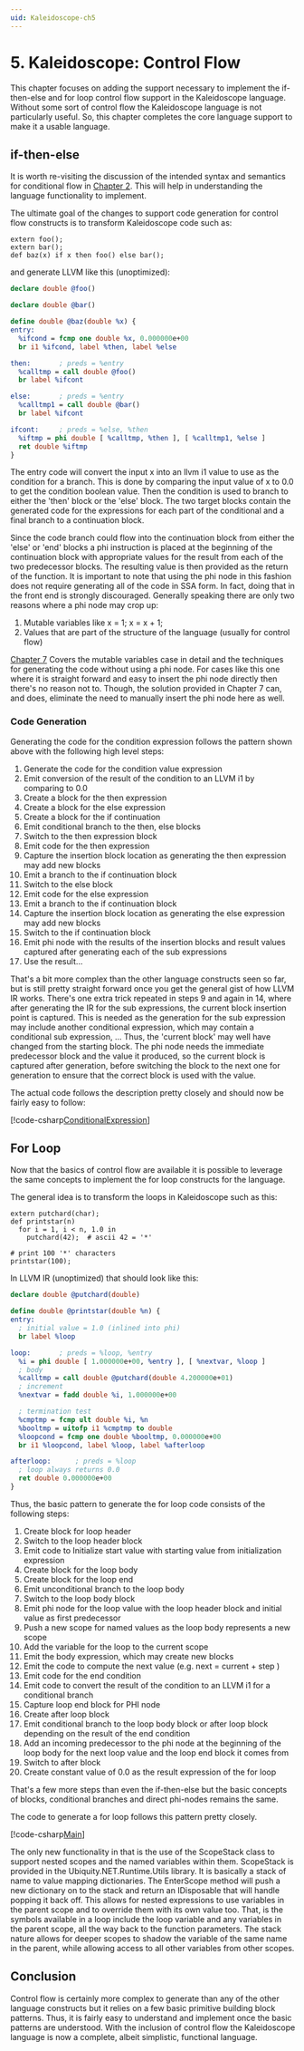 ```yaml
---
uid: Kaleidoscope-ch5
---
```


# 5. Kaleidoscope: Control Flow
This chapter focuses on adding the support necessary to implement the if-then-else and for loop control
flow support in the Kaleidoscope language. Without some sort of control flow the Kaleidoscope language
is not particularly useful. So, this chapter completes the core language support to make it a usable
language.

## if-then-else
It is worth re-visiting the discussion of the intended syntax and semantics for conditional flow in
[Chapter 2](xref:Kaleidoscope-ch2#conditionalexpression). This will help in understanding the language
functionality to implement.

The ultimate goal of the changes to support code generation for control flow constructs is to transform
Kaleidoscope code such as:

```Kaleidoscope
extern foo();
extern bar();
def baz(x) if x then foo() else bar();
```

and generate LLVM like this (unoptimized):
```llvm
declare double @foo()

declare double @bar()

define double @baz(double %x) {
entry:
  %ifcond = fcmp one double %x, 0.000000e+00
  br i1 %ifcond, label %then, label %else

then:       ; preds = %entry
  %calltmp = call double @foo()
  br label %ifcont

else:       ; preds = %entry
  %calltmp1 = call double @bar()
  br label %ifcont

ifcont:     ; preds = %else, %then
  %iftmp = phi double [ %calltmp, %then ], [ %calltmp1, %else ]
  ret double %iftmp
}
```

The entry code will convert the input x into an llvm i1 value to use as the condition for a branch. This
is done by comparing the input value of x to 0.0 to get the condition boolean value. Then the condition is
used to branch to either the 'then' block or the 'else' block. The two target blocks contain the generated
code for the expressions for each part of the conditional and a final branch to a continuation block.

Since the code branch could flow into the continuation block from either the 'else' or 'end' blocks a phi
instruction is placed at the beginning of the continuation block with appropriate values for the result
from each of the two predecessor blocks. The resulting value is then provided as the return of the function.
It is important to note that using the phi node in this fashion does not require generating all of the code
in SSA form. In fact, doing that in the front end is strongly discouraged. Generally speaking there are
only two reasons where a phi node may crop up:

 1. Mutable variables like x = 1; x = x + 1;
 2. Values that are part of the structure of the language (usually for control flow)

[Chapter 7](xref:Kaleidoscope-ch7) Covers the mutable variables case in detail and the techniques for
generating the code without using a phi node. For cases like this one where it is straight forward and easy
to insert the phi node directly then there's no reason not to. Though, the solution provided in Chapter 7 can,
and does, eliminate the need to manually insert the phi node here as well.

### Code Generation
Generating the code for the condition expression follows the pattern shown above with the following high
level steps:

1. Generate the code for the condition value expression
2. Emit conversion of the result of the condition to an LLVM i1 by comparing to 0.0
3. Create a block for the then expression
4. Create a block for the else expression
5. Create a block for the if continuation
6. Emit conditional branch to the then, else blocks
7. Switch to the then expression block
8. Emit code for the then expression
9. Capture the insertion block location as generating the then expression may add new blocks
10. Emit a branch to the if continuation block
11. Switch to the else block
12. Emit code for the else expression
13. Emit a branch to the if continuation block
14. Capture the insertion block location as generating the else expression may add new blocks
15. Switch to the if continuation block
16. Emit phi node with the results of the insertion blocks and result values captured after generating
each of the sub expressions
17. Use the result...

That's a bit more complex than the other language constructs seen so far, but is still pretty straight
forward once you get the general gist of how LLVM IR works. There's one extra trick repeated in steps 9
and again in 14, where after generating the IR for the sub expressions, the current block insertion point
is captured. This is needed as the generation for the sub expression may include another conditional
expression, which may contain a conditional sub expression, ... Thus, the 'current block' may well have
changed from the starting block. The phi node needs the immediate predecessor block and the value it
produced, so the current block is captured after generation, before switching the block to the next one
for generation to ensure that the correct block is used with the value.

The actual code follows the description pretty closely and should now be fairly easy to follow:

[!code-csharp[ConditionalExpression](CodeGenerator.cs#ConditionalExpression)]

## For Loop
Now that the basics of control flow are available it is possible to leverage the same concepts to
implement the for loop constructs for the language.

The general idea is to transform the loops in Kaleidoscope such as this:

```Kaleidoscope
extern putchard(char);
def printstar(n)
  for i = 1, i < n, 1.0 in
    putchard(42);  # ascii 42 = '*'

# print 100 '*' characters
printstar(100);
```

In LLVM IR (unoptimized) that should look like this:

```llvm
declare double @putchard(double)

define double @printstar(double %n) {
entry:
  ; initial value = 1.0 (inlined into phi)
  br label %loop

loop:       ; preds = %loop, %entry
  %i = phi double [ 1.000000e+00, %entry ], [ %nextvar, %loop ]
  ; body
  %calltmp = call double @putchard(double 4.200000e+01)
  ; increment
  %nextvar = fadd double %i, 1.000000e+00

  ; termination test
  %cmptmp = fcmp ult double %i, %n
  %booltmp = uitofp i1 %cmptmp to double
  %loopcond = fcmp one double %booltmp, 0.000000e+00
  br i1 %loopcond, label %loop, label %afterloop

afterloop:      ; preds = %loop
  ; loop always returns 0.0
  ret double 0.000000e+00
}
```

Thus, the basic pattern to generate the for loop code consists of the following steps:

1. Create block for loop header
2. Switch to the loop header block
2. Emit code to Initialize start value with starting value from initialization expression
4. Create block for the loop body
5. Create block for the loop end
3. Emit unconditional branch to the loop body
4. Switch to the loop body block
7. Emit phi node for the loop value with the loop header block and initial value as first predecessor
9. Push a new scope for named values as the loop body represents a new scope
10. Add the variable for the loop to the current scope
11. Emit the body expression, which may create new blocks
12. Emit the code to compute the next value (e.g. next = current + step )
13. Emit code for the end condition
14. Emit code to convert the result of the condition to an LLVM i1 for a conditional branch
15. Capture loop end block for PHI node
16. Create after loop block
17. Emit conditional branch to the loop body block or after loop block depending on the result of the end
condition
18. Add an incoming predecessor to the phi node at the beginning of the loop body for the next loop value
and the loop end block it comes from
19. Switch to after block
20. Create constant value of 0.0 as the result expression of the for loop

That's a few more steps than even the if-then-else but the basic concepts of blocks, conditional branches
and direct phi-nodes remains the same.

The code to generate a for loop follows this pattern pretty closely.

[!code-csharp[Main](CodeGenerator.cs#ForInExpression)]

The only new functionality in that is the use of the ScopeStack class to support nested scopes and the named
variables within them. ScopeStack is provided in the
Ubiquity.NET.Runtime.Utils library. It is basically a stack of name to value mapping dictionaries. The EnterScope
method will push a new dictionary on to the stack and return an IDisposable that will handle popping it back off.
This allows for nested expressions to use variables in the parent scope and to override them with its own value too.
That, is the symbols available in a loop include the loop variable and any variables in the parent scope, all the
way back to the function parameters. The stack nature allows for deeper scopes to shadow the variable of the same
name in the parent, while allowing access to all other variables from other scopes.

## Conclusion
Control flow is certainly more complex to generate than any of the other language constructs but it relies on
a few basic primitive building block patterns. Thus, it is fairly easy to understand and implement once the
basic patterns are understood. With the inclusion of control flow the Kaleidoscope language is now a complete,
albeit simplistic, functional language.
